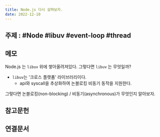```yaml
---
title: Node.js 다시 살펴보자.
date: 2022-12-10
---
```


## 주제 : #Node #libuv #event-loop #thread

## 메모

Node.js 는 `libuv` 위에 쌓아올려져있다. 그렇다면 `libuv` 는 무엇일까?

- `libuv`는 '크로스 플랫폼' 라이브러리이다.
  - api와 syscall을 추상화하여 논블로킹 비동기 동작을 지원한다.

그렇다면 논블로킹(non-blocking) / 비동기(asynchronous)가 무엇인지 알아보자.

## 참고문헌

## 연결문서
